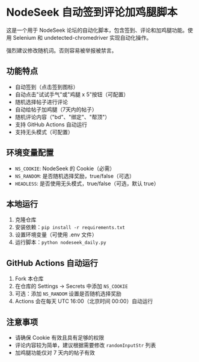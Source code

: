 # NodeSeek 自动签到评论加鸡腿脚本

这是一个用于 NodeSeek 论坛的自动化脚本，包含签到、评论和加鸡腿功能。使用 Selenium 和 undetected-chromedriver 实现自动化操作。

强烈建议修改随机词。否则容易被举报被禁言。

## 功能特点

- 自动签到（点击签到图标）
- 自动点击"试试手气"或"鸡腿 x 5"按钮（可配置）
- 随机选择帖子进行评论
- 自动给帖子加鸡腿（7天内的帖子）
- 随机评论内容（"bd"、"绑定"、"帮顶"）
- 支持 GitHub Actions 自动运行
- 支持无头模式（可配置）

## 环境变量配置

- `NS_COOKIE`: NodeSeek 的 Cookie（必需）
- `NS_RANDOM`: 是否随机选择奖励，true/false（可选）
- `HEADLESS`: 是否使用无头模式，true/false（可选，默认 true）

## 本地运行

1. 克隆仓库
2. 安装依赖：`pip install -r requirements.txt`
3. 设置环境变量（可使用 .env 文件）
4. 运行脚本：`python nodeseek_daily.py`

## GitHub Actions 自动运行

1. Fork 本仓库
2. 在仓库的 Settings -> Secrets 中添加 `NS_COOKIE`
3. 可选：添加 `NS_RANDOM` 设置是否随机选择奖励
4. Actions 会在每天 UTC 16:00（北京时间 00:00）自动运行

## 注意事项

- 请确保 Cookie 有效且具有足够的权限
- 评论内容较为简单，建议根据需要修改 `randomInputStr` 列表
- 加鸡腿功能仅对 7 天内的帖子有效
